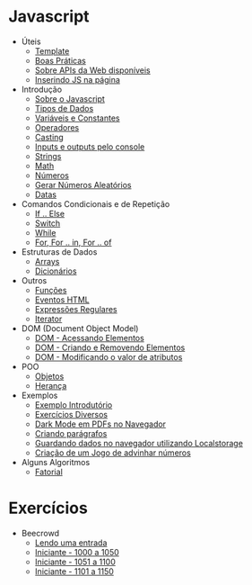 # Javascript

-  Úteis
    -  [Template](estudos/template.md)
    -  [Boas Práticas](estudos/boas-praticas.md)
    -  [Sobre APIs da Web disponíveis](estudos/apis-web.md)
    -  [Inserindo JS na página](estudos/inserindo.md)
-  Introdução
    -  [Sobre o Javascript](estudos/about.md)
    -  [Tipos de Dados](estudos/tipos.md)
    -  [Variáveis e Constantes](estudos/variaveis-constantes.md)
    -  [Operadores](estudos/operadores.md)
    -  [Casting](estudos/casting.md)
    -  [Inputs e outputs pelo console](estudos/output.md)
    -  [Strings](estudos/strings.md)
    -  [Math](estudos/math.md)
    -  [Números](estudos/numeros.md)
    -  [Gerar Números Aleatórios](estudos/aleatorios.md)
    -  [Datas](estudos/datas.md)
-  Comandos Condicionais e de Repetição
    -  [If .. Else](estudos/if.md)
    -  [Switch](estudos/switch.md)
    -  [While](estudos/while.md)
    -  [For, For .. in, For .. of](estudos/for.md)
-  Estruturas de Dados
    -  [Arrays](estudos/arrays.md)
    -  [Dicionários](estudos/dicionarios.md)
-  Outros
    -  [Funções](estudos/funcoes.md)
    -  [Eventos HTML](estudos/eventos.md)
    -  [Expressões Regulares](estudos/expressoes-regulares.md)
    -  [Iterator](estudos/iterator.md)
-  DOM (Document Object Model)
    -  [DOM - Acessando Elementos](estudos/dom-acessar-elementos.md)
    -  [DOM - Criando e Removendo Elementos](estudos/dom-criacao.md)
    -  [DOM - Modificando o valor de atributos](estudos/dom-atributos.md)
-  POO
    -  [Objetos](estudos/objetos.md)
    -  [Herança](estudos/heranca.md)
-  Exemplos
    -  [Exemplo Introdutório](estudos/ex-introducao.md)
    -  [Exercícios Diversos](estudos/exercicios-diversos.md)
    -  [Dark Mode em PDFs no Navegador](estudos/dark-mode.md)
    -  [Criando parágrafos](estudos/ex-cria-paragrafo.md)
    -  [Guardando dados no navegador utilizando Localstorage](estudos/ex-localstorage.md)
    -  [Criação de um Jogo de advinhar números](estudos/ex-random-numbers.md)
- Alguns Algoritmos
    -  [Fatorial](estudos/fatorial.md)

# Exercícios

- Beecrowd
    - [Lendo uma entrada](estudos/estudos/beecrowd/lendo-entrada.md)
    - [Iniciante - 1000 a 1050](estudos/estudos/beecrowd/iniciante-1000-1050.md)
    - [Iniciante - 1051 a 1100](estudos/estudos/beecrowd/iniciante-1051-1100.md)
    - [Iniciante - 1101 a 1150](estudos/estudos/beecrowd/iniciante-1101-1150.md)    